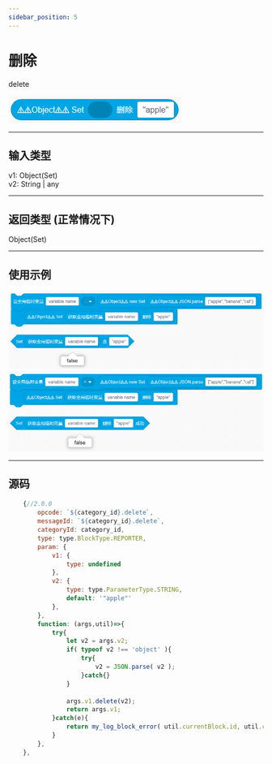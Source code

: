 ```yaml
---
sidebar_position: 5
---
```

# 删除

delete

![img](img\delete\image.png)  


***
## 输入类型
v1: Object(Set)  
v2: String | any  

***
## 返回类型 (正常情况下)
Object(Set)


***
## 使用示例
![2](img\delete\2.png)  
![3](img\delete\3.png)  


***
## 源码
```js title="/categorys/set.js"
    {//2.0.0
        opcode: `${category_id}.delete`,
        messageId: `${category_id}.delete`,
        categoryId: category_id,
        type: type.BlockType.REPORTER,
        param: {
            v1: {
                type: undefined
            },
            v2: {
                type: type.ParameterType.STRING,
                default: '"apple"'
            },
        },
        function: (args,util)=>{
            try{
                let v2 = args.v2;
                if( typeof v2 !== 'object' ){
                    try{
                        v2 = JSON.parse( v2 );
                    }catch{}
                }
                
                args.v1.delete(v2);
                return args.v1;
            }catch(e){
                return my_log_block_error( util.currentBlock.id, util.currentBlock.opcode , e );
            }
        },
    },
```
